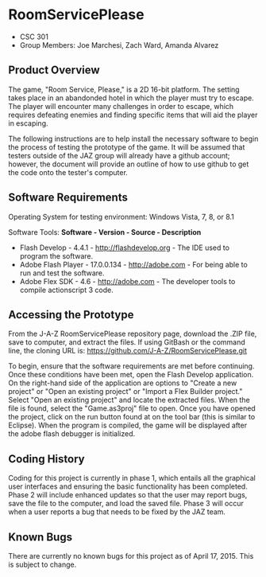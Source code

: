 # RoomServicePlease
* CSC 301
* Group Members: Joe Marchesi, Zach Ward, Amanda Alvarez

Product Overview
----------------
The game, "Room Service, Please," is a 2D 16-bit platform. The setting takes place in an
abandonded hotel in which the player must try to escape. The player will encounter many 
challenges in order to escape, which requires defeating enemies and finding specific items
that will aid the player in escaping. 

The following instructions are to help install the necessary software to begin the process 
of testing the prototype of the game. It will be assumed that testers outside of the JAZ group
will already have a github account; however, the document will provide an outline of how to 
use github to get the code onto the tester's computer. 


Software Requirements
---------------------
Operating System for testing environment: Windows Vista, 7, 8, or 8.1

Software Tools:
  **Software         	- Version	      - Source                     	  - Description**
- Flash Develop	      - 4.4.1	        - http://flashdevelop.org	      - The IDE used to program the software.
- Adobe Flash Player	- 17.0.0.134	  - http://adobe.com	            - For being able to run and test the software.
- Adobe Flex SDK	    - 4.6	          - http://adobe.com	            - The developer tools to compile actionscript 3 code.


Accessing the Prototype
-----------------------
From the J-A-Z RoomServicePlease repository page, download the .ZIP file, save to computer, and extract the files. 
If using GitBash or the command line, the cloning URL is: https://github.com/J-A-Z/RoomServicePlease.git

To begin, ensure that the software requirements are met before continuing. Once these conditions have been met, 
open the Flash Develop application. On the right-hand side of the application are options to "Create a new project"
or "Open an existing project" or "Import a Flex Builder project." Select "Open an existing project" and locate the 
extracted files. When the file is found, select the "Game.as3proj" file to open. Once you have opened the project, 
click on the run button found at on the tool bar (this is similar to Eclipse). When the program is compiled, the 
game will be displayed after the adobe flash debugger is initialized. 


Coding History
--------------
Coding for this project is currently in phase 1, which entails all the graphical user interfaces and ensuring the basic
functionality has been completed. Phase 2 will include enhanced updates so that the user may report bugs, save the file
to the computer, and load the saved file. Phase 3 will occur when a user reports a bug that needs to be fixed by the JAZ
team. 


Known Bugs
----------
There are currently no known bugs for this project as of April 17, 2015. This is subject to change. 

